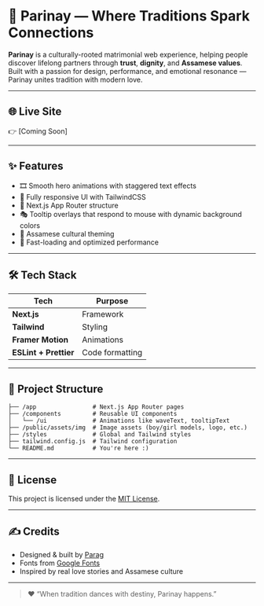 # 💞 Parinay — Where Traditions Spark Connections

**Parinay** is a culturally-rooted matrimonial web experience, helping people discover lifelong partners through **trust**, **dignity**, and **Assamese values**.  
Built with a passion for design, performance, and emotional resonance — Parinay unites tradition with modern love.

---

## 🌐 Live Site

<!-- 👉 [Visit Parinay](https://parinay.in) *(or your deployment URL)* -->
👉 [Coming Soon]

---

## ✨ Features

- 🎞️ Smooth hero animations with staggered text effects
- 🎨 Fully responsive UI with TailwindCSS
- 🧭 Next.js App Router structure
- 🎭 Tooltip overlays that respond to mouse with dynamic background colors
- 🧡 Assamese cultural theming
- 🚀 Fast-loading and optimized performance

---

## 🛠 Tech Stack

| Tech         | Purpose                      |
|--------------|------------------------------|
| **Next.js**  | Framework                    |
| **Tailwind** | Styling                      |
| **Framer Motion** | Animations             |
| **ESLint + Prettier** | Code formatting   |

---

## 📁 Project Structure

```
├── /app                # Next.js App Router pages
├── /components         # Reusable UI components
│   └── /ui             # Animations like waveText, tooltipText
├── /public/assets/img  # Image assets (boy/girl models, logo, etc.)
├── /styles             # Global and Tailwind styles
├── tailwind.config.js  # Tailwind configuration
└── README.md           # You're here :)
```

---

## 🧿 License

This project is licensed under the [MIT License](LICENSE).

---

## ✍️ Credits

* Designed & built by [Parag](https://github.com/JyotiInHex)
* Fonts from [Google Fonts](https://fonts.google.com)
* Inspired by real love stories and Assamese culture
---

> ❤️ “When tradition dances with destiny, Parinay happens.”

